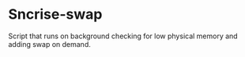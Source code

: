 # Sncrise-swap
Script that runs on background checking for low physical memory and adding swap on demand.
